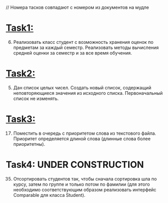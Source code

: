// Номера тасков совпадают с номером из документов на мудле
# [Task1:](https://github.com/equescodebelike/aisd-2sem/tree/main/src/task2_1)
6.	Реализовать класс студент с возможность хранения оценок по предметам за каждый семестр. Реализовать методы вычисления средней оценки за семестр и за все время обучения.
# [Task2:](https://github.com/equescodebelike/aisd-2sem/tree/main/src/task2_2)
5.	Дан список целых чисел. Создать новый список, содержащий неповторяющиеся значения из исходного списка. Первоначальный список не изменять.
# [Task3:](https://github.com/equescodebelike/aisd-2sem/tree/main/src/task2_3)
17. Поместить в очередь с приоритетом слова из текстового файла. Приоритет определяется длиной слова (длинные слова более приоритетны).
# Task4: UNDER CONSTRUCTION
35. Отсортировать студентов так, чтобы сначала сортировка шла по курсу, затем по группе и только потом по фамилии (для этого необходимо соответствующим образом реализовать интерфейс Comparable<Student> для класса Student).
